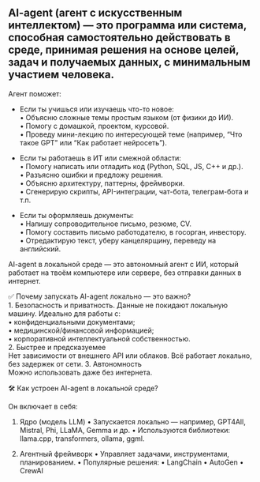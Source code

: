 ## AI-agent (агент с искусственным интеллектом) — это программа или система, способная самостоятельно действовать в среде, принимая решения на основе целей, задач и получаемых данных, с минимальным участием человека.
Агент поможет:
- Если ты учишься или изучаешь что-то новое:  
	•	Объясню сложные темы простым языком (от физики до ИИ).  
	•	Помогу с домашкой, проектом, курсовой.  
	•	Проведу мини-лекцию по интересующей теме (например, “Что такое GPT” или “Как работает нейросеть”).  

- Если ты работаешь в ИТ или смежной области:  
	•	Помогу написать или отладить код (Python, SQL, JS, C++ и др.).  
	•	Разъясню ошибки и предложу решения.  
	•	Объясню архитектуру, паттерны, фреймворки.  
	•	Сгенерирую скрипты, API-интеграции, чат-бота, телеграм-бота и т.п.  

- Если ты оформляешь документы:  
	•	Напишу сопроводительное письмо, резюме, CV.  
	•	Помогу составить письмо работодателю, в госорган, инвестору.  
	•	Отредактирую текст, уберу канцелярщину, переведу на английский.  

AI-agent в локальной среде — это автономный агент с ИИ, который работает на твоём компьютере или сервере, без отправки данных в интернет.

✅ Почему запускать AI-agent локально — это важно?  
	1.	Безопасность и приватность. Данные не покидают локальную машину. Идеально для работы с:  
	    •	конфиденциальными документами;  
	    •	медицинской/финансовой информацией;  
	    •	корпоративной интеллектуальной собственностью.  
        2.	Быстрее и предсказуемее  
                Нет зависимости от внешнего API или облаков. Всё работает локально, без задержек от сети.
        3.	Автономность    
               Можно использовать даже без интернета.

🛠️ Как устроен AI-agent в локальной среде?

Он включает в себя:

1. Ядро (модель LLM)
	•	Запускается локально — например, GPT4All, Mistral, Phi, LLaMA, Gemma и др.
	•	Используются библиотеки: llama.cpp, transformers, ollama, ggml.

2. Агентный фреймворк
	•	Управляет задачами, инструментами, планированием.
	•	Популярные решения:
	•	LangChain
	•	AutoGen
	•	CrewAI
